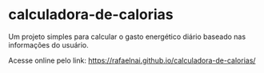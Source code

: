 # calculadora-de-calorias
Um projeto simples para calcular o gasto energético diário baseado nas informações do usuário.

Acesse online pelo link: https://rafaelnai.github.io/calculadora-de-calorias/
